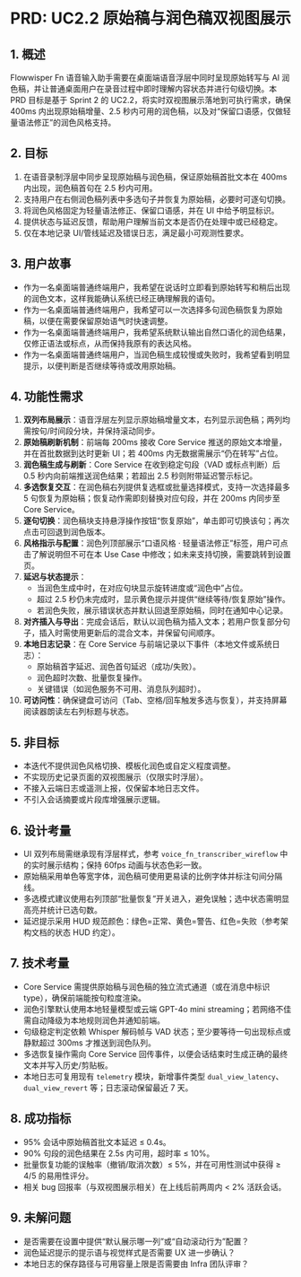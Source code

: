 # PRD: UC2.2 原始稿与润色稿双视图展示

## 1. 概述
Flowwisper Fn 语音输入助手需要在桌面端语音浮层中同时呈现原始转写与 AI 润色稿，并让普通桌面用户在录音过程中即时理解内容状态并进行句级切换。本 PRD 目标是基于 Sprint 2 的 UC2.2，将实时双视图展示落地到可执行需求，确保 400ms 内出现原始稿增量、2.5 秒内可用的润色稿，以及对“保留口语感，仅做轻量语法修正”的润色风格支持。

## 2. 目标
1. 在语音录制浮层中同步呈现原始稿与润色稿，保证原始稿首批文本在 400ms 内出现，润色稿首句在 2.5 秒内可用。
2. 支持用户在右侧润色稿列表中多选句子并恢复为原始稿，必要时可逐句切换。
3. 将润色风格固定为轻量语法修正、保留口语感，并在 UI 中给予明显标识。
4. 提供状态与延迟反馈，帮助用户理解当前文本是否仍在处理中或已经稳定。
5. 仅在本地记录 UI/管线延迟及错误日志，满足最小可观测性要求。

## 3. 用户故事
- 作为一名桌面端普通终端用户，我希望在说话时立即看到原始转写和稍后出现的润色文本，这样我能确认系统已经正确理解我的语句。
- 作为一名桌面端普通终端用户，我希望可以一次选择多句润色稿恢复为原始稿，以便在需要保留原始语气时快速调整。
- 作为一名桌面端普通终端用户，我希望系统默认输出自然口语化的润色结果，仅修正语法或标点，从而保持我原有的表达风格。
- 作为一名桌面端普通终端用户，当润色稿生成较慢或失败时，我希望看到明显提示，以便判断是否继续等待或改用原始稿。

## 4. 功能性需求
1. **双列布局展示**：语音浮层左列显示原始稿增量文本，右列显示润色稿；两列均需按句/时间段分块，并保持滚动同步。
2. **原始稿刷新机制**：前端每 200ms 接收 Core Service 推送的原始文本增量，并在首批数据到达时更新 UI；若 400ms 内无数据需展示“仍在转写”占位。
3. **润色稿生成与刷新**：Core Service 在收到稳定句段（VAD 或标点判断）后 0.5 秒内向前端推送润色结果；若超出 2.5 秒则附带延迟警示标记。
4. **多选恢复交互**：在润色稿右列提供复选框或批量选择模式，支持一次选择最多 5 句恢复为原始稿；恢复动作需即刻替换对应句段，并在 200ms 内同步至 Core Service。
5. **逐句切换**：润色稿块支持悬浮操作按钮“恢复原始”，单击即可切换该句；再次点击可回退到润色版本。
6. **风格指示与配置**：润色列顶部展示“口语风格 · 轻量语法修正”标签，用户可点击了解说明但不可在本 Use Case 中修改；如未来支持切换，需要跳转到设置页。
7. **延迟与状态提示**：
   - 当润色生成中时，在对应句块显示旋转进度或“润色中”占位。
   - 超过 2.5 秒仍未完成时，显示黄色提示并提供“继续等待/恢复原始”操作。
   - 若润色失败，展示错误状态并默认回退至原始稿，同时在通知中心记录。
8. **对齐插入与导出**：完成会话后，默认以润色稿为插入文本；若用户恢复部分句子，插入时需使用更新后的混合文本，并保留句间顺序。
9. **本地日志记录**：在 Core Service 与前端记录以下事件（本地文件或系统日志）：
   - 原始稿首字延迟、润色首句延迟（成功/失败）。
   - 润色超时次数、批量恢复操作。
   - 关键错误（如润色服务不可用、消息队列超时）。
10. **可访问性**：确保键盘可访问（Tab、空格/回车触发多选与恢复），并支持屏幕阅读器朗读左右列标题与状态。

## 5. 非目标
- 本迭代不提供润色风格切换、模板化润色或自定义程度调整。
- 不实现历史记录页面的双视图展示（仅限实时浮层）。
- 不接入云端日志或遥测上报，仅保留本地日志文件。
- 不引入会话摘要或片段库增强展示逻辑。

## 6. 设计考量
- UI 双列布局需继承现有浮层样式，参考 `voice_fn_transcriber_wireflow` 中的实时展示结构；保持 60fps 动画与状态色彩一致。
- 原始稿采用单色等宽字体，润色稿可使用更易读的比例字体并标注句间分隔线。
- 多选模式建议使用右列顶部“批量恢复”开关进入，避免误触；选中状态需明显高亮并统计已选句数。
- 延迟提示采用 HUD 规范颜色：绿色=正常、黄色=警告、红色=失败（参考架构文档的状态 HUD 约定）。

## 7. 技术考量
- Core Service 需提供原始稿与润色稿的独立流式通道（或在消息中标识 type），确保前端能按句粒度渲染。
- 润色引擎默认使用本地轻量模型或云端 GPT-4o mini streaming；若网络不佳需自动降级为本地规则润色并通知前端。
- 句级稳定判定依赖 Whisper 解码帧与 VAD 状态；至少要等待一句出现标点或静默超过 300ms 才推送到润色队列。
- 多选恢复操作需向 Core Service 回传事件，以便会话结束时生成正确的最终文本并写入历史/剪贴板。
- 本地日志可复用现有 `telemetry` 模块，新增事件类型 `dual_view_latency`、`dual_view_revert` 等；日志滚动保留最近 7 天。

## 8. 成功指标
- 95% 会话中原始稿首批文本延迟 ≤ 0.4s。
- 90% 句段的润色结果在 2.5s 内可用，超时率 ≤ 10%。
- 批量恢复功能的误触率（撤销/取消次数）≤ 5%，并在可用性测试中获得 ≥ 4/5 的易用性评分。
- 相关 bug 回报率（与双视图展示相关）在上线后前两周内 < 2% 活跃会话。

## 9. 未解问题
- 是否需要在设置中提供“默认展示哪一列”或“自动滚动行为”配置？
- 润色延迟提示的提示语与视觉样式是否需要 UX 进一步确认？
- 本地日志的保存路径与可用容量上限是否需要由 Infra 团队评审？

